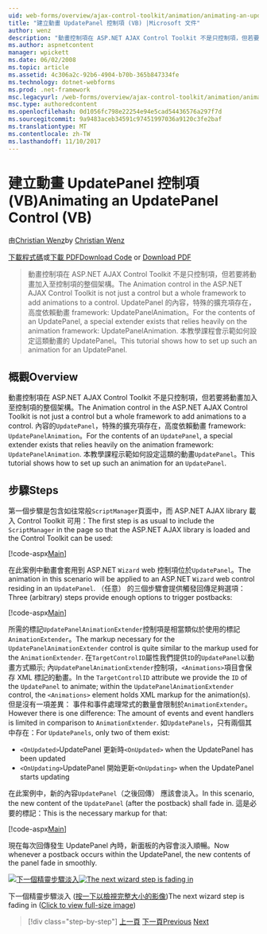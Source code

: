 ```yaml
---
uid: web-forms/overview/ajax-control-toolkit/animation/animating-an-updatepanel-control-vb
title: "建立動畫 UpdatePanel 控制項 (VB) |Microsoft 文件"
author: wenz
description: "動畫控制項在 ASP.NET AJAX Control Toolkit 不是只控制項，但若要將動畫加入至控制項的整個架構。 內容..."
ms.author: aspnetcontent
manager: wpickett
ms.date: 06/02/2008
ms.topic: article
ms.assetid: 4c306a2c-92b6-4904-b70b-365b847334fe
ms.technology: dotnet-webforms
ms.prod: .net-framework
msc.legacyurl: /web-forms/overview/ajax-control-toolkit/animation/animating-an-updatepanel-control-vb
msc.type: authoredcontent
ms.openlocfilehash: 0d1056fc798e22254e94e5cad54436576a297f7d
ms.sourcegitcommit: 9a9483aceb34591c97451997036a9120c3fe2baf
ms.translationtype: MT
ms.contentlocale: zh-TW
ms.lasthandoff: 11/10/2017
---
```

<a name="animating-an-updatepanel-control-vb"></a><span data-ttu-id="df6d9-104">建立動畫 UpdatePanel 控制項 (VB)</span><span class="sxs-lookup"><span data-stu-id="df6d9-104">Animating an UpdatePanel Control (VB)</span></span>
====================
<span data-ttu-id="df6d9-105">由[Christian Wenz](https://github.com/wenz)</span><span class="sxs-lookup"><span data-stu-id="df6d9-105">by [Christian Wenz](https://github.com/wenz)</span></span>

<span data-ttu-id="df6d9-106">[下載程式碼](http://download.microsoft.com/download/9/3/f/93f8daea-bebd-4821-833b-95205389c7d0/UpdatePanelAnimation1.vb.zip)或[下載 PDF](http://download.microsoft.com/download/b/6/a/b6ae89ee-df69-4c87-9bfb-ad1eb2b23373/updatepanelanimation1VB.pdf)</span><span class="sxs-lookup"><span data-stu-id="df6d9-106">[Download Code](http://download.microsoft.com/download/9/3/f/93f8daea-bebd-4821-833b-95205389c7d0/UpdatePanelAnimation1.vb.zip) or [Download PDF](http://download.microsoft.com/download/b/6/a/b6ae89ee-df69-4c87-9bfb-ad1eb2b23373/updatepanelanimation1VB.pdf)</span></span>

> <span data-ttu-id="df6d9-107">動畫控制項在 ASP.NET AJAX Control Toolkit 不是只控制項，但若要將動畫加入至控制項的整個架構。</span><span class="sxs-lookup"><span data-stu-id="df6d9-107">The Animation control in the ASP.NET AJAX Control Toolkit is not just a control but a whole framework to add animations to a control.</span></span> <span data-ttu-id="df6d9-108">UpdatePanel 的內容，特殊的擴充項存在，高度依賴動畫 framework: UpdatePanelAnimation。</span><span class="sxs-lookup"><span data-stu-id="df6d9-108">For the contents of an UpdatePanel, a special extender exists that relies heavily on the animation framework: UpdatePanelAnimation.</span></span> <span data-ttu-id="df6d9-109">本教學課程會示範如何設定這類動畫的 UpdatePanel。</span><span class="sxs-lookup"><span data-stu-id="df6d9-109">This tutorial shows how to set up such an animation for an UpdatePanel.</span></span>


## <a name="overview"></a><span data-ttu-id="df6d9-110">概觀</span><span class="sxs-lookup"><span data-stu-id="df6d9-110">Overview</span></span>

<span data-ttu-id="df6d9-111">動畫控制項在 ASP.NET AJAX Control Toolkit 不是只控制項，但若要將動畫加入至控制項的整個架構。</span><span class="sxs-lookup"><span data-stu-id="df6d9-111">The Animation control in the ASP.NET AJAX Control Toolkit is not just a control but a whole framework to add animations to a control.</span></span> <span data-ttu-id="df6d9-112">內容的`UpdatePanel`，特殊的擴充項存在，高度依賴動畫 framework: `UpdatePanelAnimation`。</span><span class="sxs-lookup"><span data-stu-id="df6d9-112">For the contents of an `UpdatePanel`, a special extender exists that relies heavily on the animation framework: `UpdatePanelAnimation`.</span></span> <span data-ttu-id="df6d9-113">本教學課程示範如何設定這類的動畫`UpdatePanel`。</span><span class="sxs-lookup"><span data-stu-id="df6d9-113">This tutorial shows how to set up such an animation for an `UpdatePanel`.</span></span>

## <a name="steps"></a><span data-ttu-id="df6d9-114">步驟</span><span class="sxs-lookup"><span data-stu-id="df6d9-114">Steps</span></span>

<span data-ttu-id="df6d9-115">第一個步驟是包含如往常般`ScriptManager`頁面中，而 ASP.NET AJAX library 載入 Control Toolkit 可用：</span><span class="sxs-lookup"><span data-stu-id="df6d9-115">The first step is as usual to include the `ScriptManager` in the page so that the ASP.NET AJAX library is loaded and the Control Toolkit can be used:</span></span>

[!code-aspx[Main](animating-an-updatepanel-control-vb/samples/sample1.aspx)]

<span data-ttu-id="df6d9-116">在此案例中動畫會套用到 ASP.NET `Wizard` web 控制項位於`UpdatePanel`。</span><span class="sxs-lookup"><span data-stu-id="df6d9-116">The animation in this scenario will be applied to an ASP.NET `Wizard` web control residing in an `UpdatePanel`.</span></span> <span data-ttu-id="df6d9-117">（任意） 的三個步驟會提供觸發回傳足夠選項：</span><span class="sxs-lookup"><span data-stu-id="df6d9-117">Three (arbitrary) steps provide enough options to trigger postbacks:</span></span>

[!code-aspx[Main](animating-an-updatepanel-control-vb/samples/sample2.aspx)]

<span data-ttu-id="df6d9-118">所需的標記`UpdatePanelAnimationExtender`控制項是相當類似於使用的標記`AnimationExtender`。</span><span class="sxs-lookup"><span data-stu-id="df6d9-118">The markup necessary for the `UpdatePanelAnimationExtender` control is quite similar to the markup used for the `AnimationExtender`.</span></span> <span data-ttu-id="df6d9-119">在`TargetControlID`屬性我們提供`ID`的`UpdatePanel`以動畫方式顯示; 內`UpdatePanelAnimationExtender`控制項，`<Animations>`項目會保存 XML 標記的動畫。</span><span class="sxs-lookup"><span data-stu-id="df6d9-119">In the `TargetControlID` attribute we provide the `ID` of the `UpdatePanel` to animate; within the `UpdatePanelAnimationExtender` control, the `<Animations>` element holds XML markup for the animation(s).</span></span> <span data-ttu-id="df6d9-120">但是沒有一項差異： 事件和事件處理常式的數量會限制於`AnimationExtender`。</span><span class="sxs-lookup"><span data-stu-id="df6d9-120">However there is one difference: The amount of events and event handlers is limited in comparison to `AnimationExtender`.</span></span> <span data-ttu-id="df6d9-121">如`UpdatePanels`，只有兩個其中存在：</span><span class="sxs-lookup"><span data-stu-id="df6d9-121">For `UpdatePanels`, only two of them exist:</span></span>

- <span data-ttu-id="df6d9-122">`<OnUpdated>`UpdatePanel 更新時</span><span class="sxs-lookup"><span data-stu-id="df6d9-122">`<OnUpdated>` when the UpdatePanel has been updated</span></span>
- <span data-ttu-id="df6d9-123">`<OnUpdating>`UpdatePanel 開始更新</span><span class="sxs-lookup"><span data-stu-id="df6d9-123">`<OnUpdating>` when the UpdatePanel starts updating</span></span>

<span data-ttu-id="df6d9-124">在此案例中，新的內容`UpdatePanel`（之後回傳） 應該會淡入。</span><span class="sxs-lookup"><span data-stu-id="df6d9-124">In this scenario, the new content of the `UpdatePanel` (after the postback) shall fade in.</span></span> <span data-ttu-id="df6d9-125">這是必要的標記：</span><span class="sxs-lookup"><span data-stu-id="df6d9-125">This is the necessary markup for that:</span></span>

[!code-aspx[Main](animating-an-updatepanel-control-vb/samples/sample3.aspx)]

<span data-ttu-id="df6d9-126">現在每次回傳發生 UpdatePanel 內時，新面板的內容會淡入順暢。</span><span class="sxs-lookup"><span data-stu-id="df6d9-126">Now whenever a postback occurs within the UpdatePanel, the new contents of the panel fade in smoothly.</span></span>


<span data-ttu-id="df6d9-127">[![下一個精靈步驟淡入](animating-an-updatepanel-control-vb/_static/image2.png)](animating-an-updatepanel-control-vb/_static/image1.png)</span><span class="sxs-lookup"><span data-stu-id="df6d9-127">[![The next wizard step is fading in](animating-an-updatepanel-control-vb/_static/image2.png)](animating-an-updatepanel-control-vb/_static/image1.png)</span></span>

<span data-ttu-id="df6d9-128">下一個精靈步驟淡入 ([按一下以檢視完整大小的影像](animating-an-updatepanel-control-vb/_static/image3.png))</span><span class="sxs-lookup"><span data-stu-id="df6d9-128">The next wizard step is fading in ([Click to view full-size image](animating-an-updatepanel-control-vb/_static/image3.png))</span></span>

>[!div class="step-by-step"]
<span data-ttu-id="df6d9-129">[上一頁](changing-an-animation-using-client-side-code-vb.md)
[下一頁](dynamically-controlling-updatepanel-animations-vb.md)</span><span class="sxs-lookup"><span data-stu-id="df6d9-129">[Previous](changing-an-animation-using-client-side-code-vb.md)
[Next](dynamically-controlling-updatepanel-animations-vb.md)</span></span>
